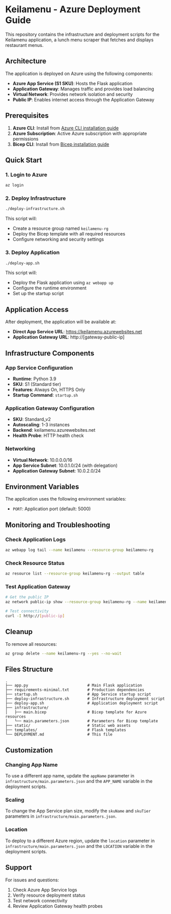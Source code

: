 # Keilamenu - Azure Deployment Guide

This repository contains the infrastructure and deployment scripts for the Keilamenu application, a lunch menu scraper that fetches and displays restaurant menus.

## Architecture

The application is deployed on Azure using the following components:
- **Azure App Service (S1 SKU)**: Hosts the Flask application
- **Application Gateway**: Manages traffic and provides load balancing
- **Virtual Network**: Provides network isolation and security
- **Public IP**: Enables internet access through the Application Gateway

## Prerequisites

1. **Azure CLI**: Install from [Azure CLI installation guide](https://docs.microsoft.com/en-us/cli/azure/install-azure-cli)
2. **Azure Subscription**: Active Azure subscription with appropriate permissions
3. **Bicep CLI**: Install from [Bicep installation guide](https://docs.microsoft.com/en-us/azure/azure-resource-manager/bicep/install)

## Quick Start

### 1. Login to Azure
```bash
az login
```

### 2. Deploy Infrastructure
```bash
./deploy-infrastructure.sh
```

This script will:
- Create a resource group named `keilamenu-rg`
- Deploy the Bicep template with all required resources
- Configure networking and security settings

### 3. Deploy Application
```bash
./deploy-app.sh
```

This script will:
- Deploy the Flask application using `az webapp up`
- Configure the runtime environment
- Set up the startup script

## Application Access

After deployment, the application will be available at:
- **Direct App Service URL**: https://keilamenu.azurewebsites.net
- **Application Gateway URL**: http://[gateway-public-ip]

## Infrastructure Components

### App Service Configuration
- **Runtime**: Python 3.9
- **SKU**: S1 (Standard tier)
- **Features**: Always On, HTTPS Only
- **Startup Command**: `startup.sh`

### Application Gateway Configuration
- **SKU**: Standard_v2
- **Autoscaling**: 1-3 instances
- **Backend**: keilamenu.azurewebsites.net
- **Health Probe**: HTTP health check

### Networking
- **Virtual Network**: 10.0.0.0/16
- **App Service Subnet**: 10.0.1.0/24 (with delegation)
- **Application Gateway Subnet**: 10.0.2.0/24

## Environment Variables

The application uses the following environment variables:
- `PORT`: Application port (default: 5000)

## Monitoring and Troubleshooting

### Check Application Logs
```bash
az webapp log tail --name keilamenu --resource-group keilamenu-rg
```

### Check Resource Status
```bash
az resource list --resource-group keilamenu-rg --output table
```

### Test Application Gateway
```bash
# Get the public IP
az network public-ip show --resource-group keilamenu-rg --name keilamenu-pip --query ipAddress

# Test connectivity
curl -I http://[public-ip]
```

## Cleanup

To remove all resources:
```bash
az group delete --name keilamenu-rg --yes --no-wait
```

## Files Structure

```
.
├── app.py                          # Main Flask application
├── requirements-minimal.txt        # Production dependencies
├── startup.sh                      # App Service startup script
├── deploy-infrastructure.sh        # Infrastructure deployment script
├── deploy-app.sh                   # Application deployment script
├── infrastructure/
│   ├── main.bicep                  # Bicep template for Azure resources
│   └── main.parameters.json        # Parameters for Bicep template
├── static/                         # Static web assets
├── templates/                      # Flask templates
└── DEPLOYMENT.md                   # This file
```

## Customization

### Changing App Name
To use a different app name, update the `appName` parameter in `infrastructure/main.parameters.json` and the `APP_NAME` variable in the deployment scripts.

### Scaling
To change the App Service plan size, modify the `skuName` and `skuTier` parameters in `infrastructure/main.parameters.json`.

### Location
To deploy to a different Azure region, update the `location` parameter in `infrastructure/main.parameters.json` and the `LOCATION` variable in the deployment scripts.

## Support

For issues and questions:
1. Check Azure App Service logs
2. Verify resource deployment status
3. Test network connectivity
4. Review Application Gateway health probes